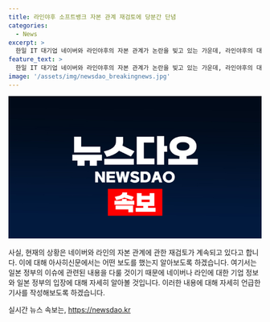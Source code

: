 ```yaml
---
title: 라인야후 소프트뱅크 자본 관계 재검토에 당분간 단념
categories:
  - News
excerpt: >
  한일 IT 대기업 네이버와 라인야후의 자본 관계가 논란을 빚고 있는 가운데, 라인야후의 대주주인 소프트뱅크가 자본 관계 조기 재검토를 보류하고 네이버와의 출자를 계속할 의사를 밝힌 것으로 알려졌다. 이는 정보 유출 문제와 관련한 한국 정부 및 일본 정부의 요구에 따른 결정으로, 라인야후의 일본 국산 플랫폼화를 목표로 한 계획은 변함이 없는 것으로 전해졌다. 한일 관계의 새로운 불씨 되지 않을까 우려하는 목소리도 있으며, 관계자들은 외교적 배려가 영향을 미친 것으로 분석하고 있다.
feature_text: >
  한일 IT 대기업 네이버와 라인야후의 자본 관계가 논란을 빚고 있는 가운데, 라인야후의 대주주인 소프트뱅크가 자본 관계 조기 재검토를 보류하고 네이버와의 출자를 계속할 의사를 밝힌 것으로 알려졌다. 이는 정보 유출 문제와 관련한 한국 정부 및 일본 정부의 요구에 따른 결정으로, 라인야후의 일본 국산 플랫폼화를 목표로 한 계획은 변함이 없는 것으로 전해졌다. 한일 관계의 새로운 불씨 되지 않을까 우려하는 목소리도 있으며, 관계자들은 외교적 배려가 영향을 미친 것으로 분석하고 있다.
image: '/assets/img/newsdao_breakingnews.jpg'
---
```


<p><img src="/assets/img/newsdao_breakingnews.jpg" alt="implanttips 속보" /></p>

<p>사실, 현재의 상황은 네이버와 라인의 자본 관계에 관한 재검토가 계속되고 있다고 합니다. 이에 대해 아사히신문에서는 어떤 보도를 했는지 알아보도록 하겠습니다. 여기서는 일본 정부의 이슈에 관련된 내용을 다룰 것이기 때문에 네이버나 라인에 대한 기업 정보와 일본 정부의 입장에 대해 자세히 알아볼 것입니다. 이러한 내용에 대해 자세히 언급한 기사를 작성해보도록 하겠습니다.</p>
실시간 뉴스 속보는, <a href="https://newsdao.kr" rel="dofollow">https://newsdao.kr</a>


